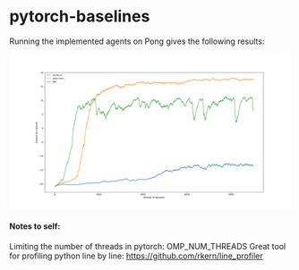# pytorch-baselines

Running the implemented agents on Pong gives the following results:

![](pong-results.png)


#### Notes to self:
Limiting the number of threads in pytorch: OMP_NUM_THREADS
Great tool for profiling python line by line: https://github.com/rkern/line_profiler

